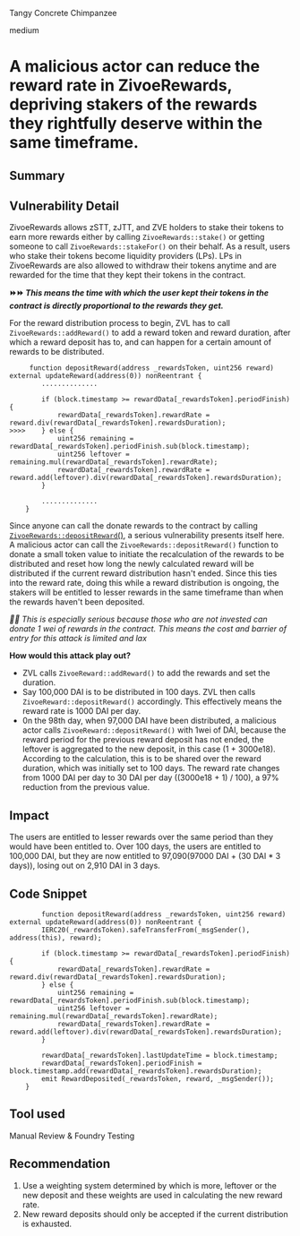 Tangy Concrete Chimpanzee

medium

# A malicious actor can reduce the reward rate in ZivoeRewards, depriving stakers of the rewards they rightfully deserve within the same timeframe.

## Summary

## Vulnerability Detail

ZivoeRewards allows zSTT, zJTT, and ZVE holders to stake their tokens to earn more rewards either by calling `ZivoeRewards::stake()` or getting someone to call `ZivoeRewards::stakeFor()` on their behalf. As a result, users who stake their tokens become liquidity providers (LPs). LPs in ZivoeRewards are also allowed to withdraw their tokens anytime and are rewarded for the time that they kept their tokens in the contract.

**⏩⏩ _This means the time with which the user kept their tokens in the contract is directly proportional to the rewards they get._**

For the reward distribution process to begin, ZVL has to call `ZivoeRewards::addReward()` to add a reward token and reward duration, after which a reward deposit has to, and can happen for a certain amount of rewards to be distributed.

```solidity
     function depositReward(address _rewardsToken, uint256 reward) external updateReward(address(0)) nonReentrant {
        ..............

        if (block.timestamp >= rewardData[_rewardsToken].periodFinish) {
            rewardData[_rewardsToken].rewardRate = reward.div(rewardData[_rewardsToken].rewardsDuration);
>>>>    } else {
            uint256 remaining = rewardData[_rewardsToken].periodFinish.sub(block.timestamp);
            uint256 leftover = remaining.mul(rewardData[_rewardsToken].rewardRate);
            rewardData[_rewardsToken].rewardRate = reward.add(leftover).div(rewardData[_rewardsToken].rewardsDuration);
        }

        ..............
    }
```

Since anyone can call the donate rewards to the contract by calling [`ZivoeRewards::depositReward`()](https://github.com/sherlock-audit/2024-03-zivoe/blob/main/zivoe-core-foundry/src/ZivoeRewards.sol#L228C5-L243C6), a serious vulnerability presents itself here. A malicious actor can call the `ZivoeRewards::depositReward()` function to donate a small token value to initiate the recalculation of the rewards to be distributed and reset how long the newly calculated reward will be distributed if the current reward distribution hasn't ended. Since this ties into the reward rate, doing this while a reward distribution is ongoing, the stakers will be entitled to lesser rewards in the same timeframe than when the rewards haven't been deposited. 

_🛑🛑 This is especially serious because those who are not invested can donate 1 wei of rewards in the contract. This means the cost and barrier of entry for this attack is limited and lax_

**How would this attack play out?**
- ZVL calls `ZivoeReward::addReward()` to add the rewards and set the duration.
- Say 100,000 DAI is to be distributed in 100 days. ZVL then calls `ZivoeReward::depositReward()` accordingly. This effectively means the reward rate is 1000 DAI per day.
- 0n the 98th day, when 97,000 DAI have been distributed, a malicious actor calls `ZivoeReward::depositReward()` with 1wei of DAI, because the reward period for the previous reward deposit has not ended, the leftover is aggregated to the new deposit, in this case (1 + 3000e18). According to the calculation, this is to be shared over the reward duration, which was initially set to 100 days. The reward rate changes from 1000 DAI per day to 30 DAI per day ((3000e18 + 1) / 100), a 97% reduction from the previous value.

## Impact

The users are entitled to lesser rewards over the same period than they would have been entitled to. Over 100 days, the users are entitled to 100,000 DAI, but they are now entitled to 97,090(97000 DAI + (30 DAI * 3 days)), losing out on 2,910 DAI in 3 days. 

## Code Snippet

```solidity
        function depositReward(address _rewardsToken, uint256 reward) external updateReward(address(0)) nonReentrant {
        IERC20(_rewardsToken).safeTransferFrom(_msgSender(), address(this), reward);

        if (block.timestamp >= rewardData[_rewardsToken].periodFinish) {
            rewardData[_rewardsToken].rewardRate = reward.div(rewardData[_rewardsToken].rewardsDuration);
        } else {
            uint256 remaining = rewardData[_rewardsToken].periodFinish.sub(block.timestamp);
            uint256 leftover = remaining.mul(rewardData[_rewardsToken].rewardRate);
            rewardData[_rewardsToken].rewardRate = reward.add(leftover).div(rewardData[_rewardsToken].rewardsDuration);
        }

        rewardData[_rewardsToken].lastUpdateTime = block.timestamp;
        rewardData[_rewardsToken].periodFinish = block.timestamp.add(rewardData[_rewardsToken].rewardsDuration);
        emit RewardDeposited(_rewardsToken, reward, _msgSender());
    }
```

## Tool used

Manual Review & Foundry Testing

## Recommendation
1. Use a weighting system determined by which is more, leftover or the new deposit and these weights are used in calculating the new reward rate.
2. New reward deposits should only be accepted if the current distribution is exhausted.
